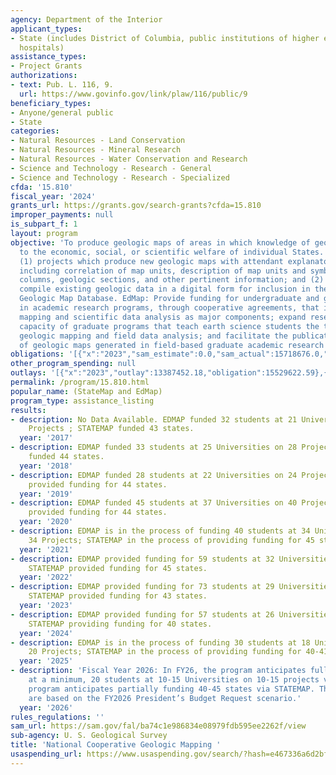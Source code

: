 ```yaml
---
agency: Department of the Interior
applicant_types:
- State (includes District of Columbia, public institutions of higher education and
  hospitals)
assistance_types:
- Project Grants
authorizations:
- text: Pub. L. 116, 9.
  url: https://www.govinfo.gov/link/plaw/116/public/9
beneficiary_types:
- Anyone/general public
- State
categories:
- Natural Resources - Land Conservation
- Natural Resources - Mineral Research
- Natural Resources - Water Conservation and Research
- Science and Technology - Research - General
- Science and Technology - Research - Specialized
cfda: '15.810'
fiscal_year: '2024'
grants_url: https://grants.gov/search-grants?cfda=15.810
improper_payments: null
is_subpart_f: 1
layout: program
objective: 'To produce geologic maps of areas in which knowledge of geology is important
  to the economic, social, or scientific welfare of individual States. StateMap supports:
  (1) projects which produce new geologic maps with attendant explanatory information
  including correlation of map units, description of map units and symbols, stratigraphic
  columns, geologic sections, and other pertinent information; and (2) projects which
  compile existing geologic data in a digital form for inclusion in the National Digital
  Geologic Map Database. EdMap: Provide funding for undergraduate and graduate students
  in academic research programs, through cooperative agreements, that involve geologic
  mapping and scientific data analysis as major components; expand research and educational
  capacity of graduate programs that teach earth science students the techniques of
  geologic mapping and field data analysis; and facilitate the publication and distribution
  of geologic maps generated in field-based graduate academic research programs. '
obligations: '[{"x":"2023","sam_estimate":0.0,"sam_actual":15718676.0,"usa_spending_actual":15471292.56},{"x":"2024","sam_estimate":0.0,"sam_actual":14666399.0,"usa_spending_actual":15198027.56},{"x":"2025","sam_estimate":0.0,"sam_actual":15542115.0,"usa_spending_actual":-716908.2}]'
other_program_spending: null
outlays: '[{"x":"2023","outlay":13387452.18,"obligation":15529622.59},{"x":"2024","outlay":4965586.32,"obligation":15508899.6},{"x":"2025","outlay":0.0,"obligation":0.0}]'
permalink: /program/15.810.html
popular_name: (StateMap and EdMap)
program_type: assistance_listing
results:
- description: No Data Available. EDMAP funded 32 students at 21 Universities on 24
    Projects ; STATEMAP funded 43 states.
  year: '2017'
- description: EDMAP funded 33 students at 25 Universities on 28 Projects ; STATEMAP
    funded 44 states.
  year: '2018'
- description: EDMAP funded 28 students at 22 Universities on 24 Projects ; STATEMAP
    provided funding for 44 states.
  year: '2019'
- description: EDMAP funded 45 students at 37 Universities on 40 Projects ; STATEMAP
    provided funding for 44 states.
  year: '2020'
- description: EDMAP is in the process of funding 40 students at 34 Universities on
    34 Projects; STATEMAP in the process of providing funding for 45 states.
  year: '2021'
- description: EDMAP provided funding for 59 students at 32 Universities on 36 Projects;
    STATEMAP provided funding for 45 states.
  year: '2022'
- description: EDMAP provided funding for 73 students at 29 Universities on 35 Projects;
    STATEMAP provided funding for 43 states.
  year: '2023'
- description: EDMAP provided funding for 57 students at 26 Universities on 27 Projects;
    STATEMAP providing funding for 40 states.
  year: '2024'
- description: EDMAP is in the process of funding 30 students at 18 Universities on
    20 Projects; STATEMAP in the process of providing funding for 40-41 states.
  year: '2025'
- description: 'Fiscal Year 2026: In FY26, the program anticipates fully funding,
    at a minimum, 20 students at 10-15 Universities on 10-15 projects via EDMAP; the
    program anticipates partially funding 40-45 states via STATEMAP. These estimates
    are based on the FY2026 President’s Budget Request scenario.'
  year: '2026'
rules_regulations: ''
sam_url: https://sam.gov/fal/ba74c1e986834e08979fdb595ee2262f/view
sub-agency: U. S. Geological Survey
title: 'National Cooperative Geologic Mapping '
usaspending_url: https://www.usaspending.gov/search/?hash=e467336a6d2bf1595590233a3eb3b04f
---
```

